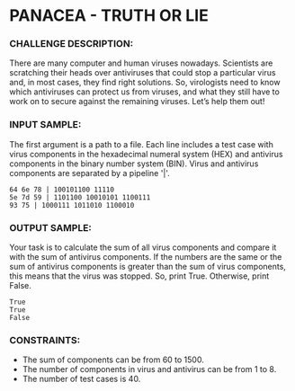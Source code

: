 # PANACEA - TRUTH OR LIE

### CHALLENGE DESCRIPTION:
There are many computer and human viruses nowadays. Scientists are scratching their heads over antiviruses that could stop a particular virus and, in most cases, they find right solutions. 
So, virologists need to know which antiviruses can protect us from viruses, and what they still have to work on to secure against the remaining viruses. Let’s help them out!

### INPUT SAMPLE:
The first argument is a path to a file. Each line includes a test case with virus components in the hexadecimal numeral system (HEX) and antivirus components in the binary number system (BIN). Virus and antivirus components are separated by a pipeline '|'.
```
64 6e 78 | 100101100 11110
5e 7d 59 | 1101100 10010101 1100111
93 75 | 1000111 1011010 1100010
```


### OUTPUT SAMPLE:
Your task is to calculate the sum of all virus components and compare it with the sum of antivirus components. If the numbers are the same or the sum of antivirus components is greater than the sum of virus components, this means that the virus was stopped. So, print True. Otherwise, print False.
```
True
True
False
```

### CONSTRAINTS:
- The sum of components can be from 60 to 1500.
- The number of components in virus and antivirus can be from 1 to 8.
- The number of test cases is 40.